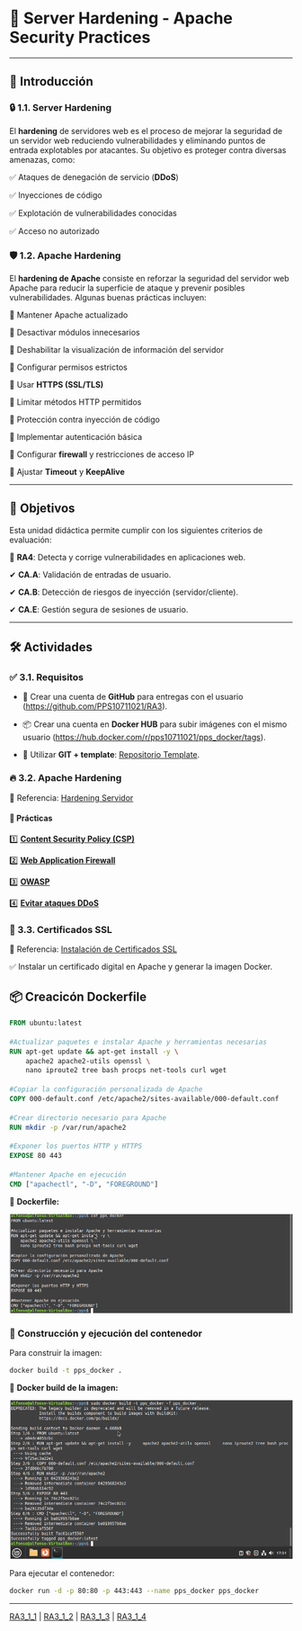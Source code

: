 # 🚀 Server Hardening - Apache Security Practices

---

## 📌 Introducción

### 🔒 1.1. Server Hardening
El **hardening** de servidores web es el proceso de mejorar la seguridad de un servidor web reduciendo vulnerabilidades y eliminando puntos de entrada explotables por atacantes. Su objetivo es proteger contra diversas amenazas, como:

✅ Ataques de denegación de servicio (**DDoS**)

✅ Inyecciones de código

✅ Explotación de vulnerabilidades conocidas

✅ Acceso no autorizado

### 🛡️ 1.2. Apache Hardening
El **hardening de Apache** consiste en reforzar la seguridad del servidor web Apache para reducir la superficie de ataque y prevenir posibles vulnerabilidades. Algunas buenas prácticas incluyen:

🔹 Mantener Apache actualizado

🔹 Desactivar módulos innecesarios

🔹 Deshabilitar la visualización de información del servidor

🔹 Configurar permisos estrictos

🔹 Usar **HTTPS (SSL/TLS)**

🔹 Limitar métodos HTTP permitidos

🔹 Protección contra inyección de código

🔹 Implementar autenticación básica

🔹 Configurar **firewall** y restricciones de acceso IP

🔹 Ajustar **Timeout** y **KeepAlive**

---

## 🎯 Objetivos
Esta unidad didáctica permite cumplir con los siguientes criterios de evaluación:

📌 **RA4**: Detecta y corrige vulnerabilidades en aplicaciones web.

✔ **CA.A**: Validación de entradas de usuario.

✔ **CA.B**: Detección de riesgos de inyección (servidor/cliente).

✔ **CA.E**: Gestión segura de sesiones de usuario.

---

## 🛠️ Actividades

### ✅ 3.1. Requisitos
- 🔗 Crear una cuenta de **GitHub** para entregas con el usuario (https://github.com/PPS10711021/RA3).

- 📦 Crear una cuenta en **Docker HUB** para subir imágenes con el mismo usuario (https://hub.docker.com/r/pps10711021/pps_docker/tags).
  
- 🎨 Utilizar **GIT + template**: [Repositorio Template](https://github.com/pkaminasfp/template).

### 🔥 3.2. Apache Hardening
📖 Referencia: [Hardening Servidor](https://psegarrac.github.io/Ciberseguridad-PePS/tema3/seguridad/web/2021/03/01/Hardening-Servidor.html)

#### 📌 Prácticas
1️⃣ **[Content Security Policy (CSP)](https://github.com/PPS10711021/RA3/edit/main/RA3/RA3_1/RA3_1_1/README.md)**

2️⃣ **[Web Application Firewall](https://github.com/PPS10711021/RA3/edit/main/RA3/RA3_1/RA3_1_2/README.md)**

3️⃣ **[OWASP](https://github.com/PPS10711021/RA3/edit/main/RA3/RA3_1/RA3_1_3/README.md)**

4️⃣ **[Evitar ataques DDoS](https://github.com/PPS10711021/RA3/edit/main/RA3/RA3_1/RA3_1_4/README.md)**

### 🔐 3.3. Certificados SSL
📖 Referencia: [Instalación de Certificados SSL](https://psegarrac.github.io/Ciberseguridad-PePS/tema1/practicas/2020/11/08/P1-SSL.html)

✅ Instalar un certificado digital en Apache y generar la imagen Docker.

## 📦 Creacicón Dockerfile

```dockerfile
FROM ubuntu:latest

#Actualizar paquetes e instalar Apache y herramientas necesarias
RUN apt-get update && apt-get install -y \
    apache2 apache2-utils openssl \
    nano iproute2 tree bash procps net-tools curl wget

#Copiar la configuración personalizada de Apache
COPY 000-default.conf /etc/apache2/sites-available/000-default.conf

#Crear directorio necesario para Apache
RUN mkdir -p /var/run/apache2

#Exponer los puertos HTTP y HTTPS
EXPOSE 80 443

#Mantener Apache en ejecución
CMD ["apachectl", "-D", "FOREGROUND"]
```
📸 **Dockerfile:**

![Dockerfile](https://github.com/PPS10711021/RA3/blob/main/RA3/RA3_1/assets/1_CSP/Dockerfile.png)

### 🚀 Construcción y ejecución del contenedor
Para construir la imagen:
```bash
docker build -t pps_docker .
```
📸 **Docker build de la imagen:**

![build](https://github.com/PPS10711021/RA3/blob/main/RA3/RA3_1/assets/1_CSP/build.png)

Para ejecutar el contenedor:
```bash
docker run -d -p 80:80 -p 443:443 --name pps_docker pps_docker
```
---

[RA3_1_1](https://github.com/PPS10711021/RA3/edit/main/RA3/RA3_1/RA3_1_1) | 
[RA3_1_2](https://github.com/PPS10711021/RA3/edit/main/RA3/RA3_1/RA3_1_2) | 
[RA3_1_3](https://github.com/PPS10711021/RA3/edit/main/RA3/RA3_1/RA3_1_3) | 
[RA3_1_4](https://github.com/PPS10711021/RA3/edit/main/RA3/RA3_1/RA3_1_4)

